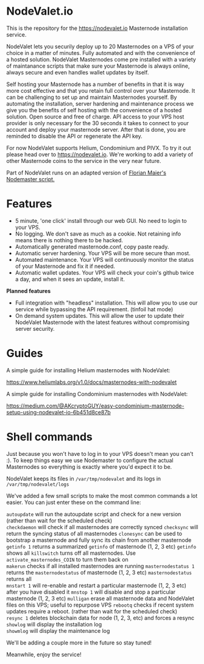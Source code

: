 # NodeValet.io

This is the repository for the https://nodevalet.io Masternode installation service.

NodeValet lets you securily deploy up to 20 Masternodes on a VPS of your choice in a matter of minutes. Fully automated and with the convenience of a hosted solution. NodeValet Masternodes come pre installed with a variety of maintanance scripts that make sure your Masternode is always online, always secure and even handles wallet updates by itself.

Self hosting your Masternode has a number of benefits in that it is way more cost effective and that you retain full control over your Masternode. It can be challenging to set up and maintain Masternodes yourself. By automating the installation, server hardening and maintenance process we give you the benefits of self hosting with the convenience of a hosted solution. Open source and free of charge. API access to your VPS host provider is only necessary for the 30 seconds it takes to connect to your account and deploy your masternode server. After that is done, you are reminded to disable the API or regenerate the API key.

For now NodeValet supports Helium, Condominium and PIVX. To try it out please head over to https://nodevalet.io.
We're working to add a variety of other Masternode coins to the service in the very near future. 

Part of NodeValet runs on an adapted version of [Florian Maier's Nodemaster script.](https://github.com/masternodes/vps)

# Features

- 5 minute, 'one click' install through our web GUI. No need to login to your VPS.
- No logging. We don't save as much as a cookie. Not retaining info means there is nothing there to be hacked.
- Automatically generated masternode.conf, copy paste ready.
- Automatic server hardening. Your VPS will be more secure than most.
- Automated maintenance. Your VPS will continuously monitor the status of your Masternode and fix it if needed.
- Automatic wallet updates. Your VPS will check your coin's github twice a day, and when it sees an update, install it.

**Planned features**

- Full integration with "headless" installation. This will allow you to use our service while bypassing the API requirement.  (tinfoil hat mode)  
- On demand system updates. This will allow the user to update their NodeValet Masternode with the latest features without compromising server security.

# Guides

A simple guide for installing Helium masternodes with NodeValet: 

https://www.heliumlabs.org/v1.0/docs/masternodes-with-nodevalet

A simple guide for installing Condominium masternodes with NodeValet:

https://medium.com/@AKcryptoGUY/easy-condominium-masternode-setup-using-nodevalet-io-6b451d8ce87b

# Shell commands

Just because you won't have to log in to your VPS doesn't mean you can't :). To keep things easy we use Nodemaster to configure the actual Masternodes so everything is exactly where you'd expect it to be.

NodeValet keeps its files in  `/var/tmp/nodevalet` and its logs in `/var/tmp/nodevalet/logs`

We've added a few small scripts to make the most common commands a lot easier. You can just enter these on the command line:

`autoupdate` will run the autoupdate script and check for a new version (rather than wait for the scheduled check)  
`checkdaemon` will check if all masternodes are correctly synced
`checksync` will return the syncing status of all masternodes 
`clonesync` can be used to bootstrap a masternode and fully sync its chain from another masternode
`getinfo 1` returns a summarized `getinfo` of masternode (1, 2, 3 etc) `getinfo` shows all 
`killswitch` turns off all masternodes. Use `activate_masternodes_COIN` to turn them back on  
`makerun` checks if all installed masternodes are running
`masternodestatus 1`  returns the `masternodestatus` of masternode (1, 2, 3 etc) `masternodestatus` returns all    
`mnstart 1` will re-enable and restart a particular masternode (1, 2, 3 etc) after you have disabled it
`mnstop 1` will disable and stop a particular masternode (1, 2, 3 etc)
`mulligan` erase all masternode data and NodeValet files on this VPS; useful to repurpose VPS
`rebootq` checks if recent system updates require a reboot. (rather than wait for the scheduled check)   
`resync 1` deletes blockchain data for node (1, 2, 3, etc) and forces a resync
`showlog` will display the installation log  
`showmlog` will display the maintenance log  

We'll be adding a couple more in the future so stay tuned!

Meanwhile, enjoy the service!





